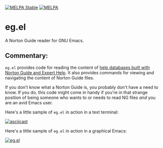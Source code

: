 [![MELPA Stable](https://stable.melpa.org/packages/eg-badge.svg)](https://stable.melpa.org/#/eg)
[![MELPA](https://melpa.org/packages/eg-badge.svg)](https://melpa.org/#/eg)

# eg.el

A Norton Guide reader for GNU Emacs.

## Commentary:

`eg.el` provides code for reading the content
of
[help databases built with Norton Guide and Expert Help](http://www.davep.org/norton-guides/file-format/).
It also provides commands for viewing and navigating the content of Norton
Guide files.

If you don't know what a Norton Guide is, you probably don't have a need to
know. If you do, this code might come in handy if you're in that strange
position of being someone who wants to or needs to read NG files *and* you
are an avid Emacs user.

Here's a little sample of `eg.el` in action in a text terminal:

[![asciicast](https://asciinema.org/a/gMKjcWyxwuMdTqlAX9ERT4gU0.png)](https://asciinema.org/a/gMKjcWyxwuMdTqlAX9ERT4gU0)

Here's a little sample of `eg.el` in action in a graphical Emacs:

[![eg.el](https://img.youtube.com/vi/9tjB4ZFXNgE/0.jpg)](https://www.youtube.com/watch?v=9tjB4ZFXNgE)
